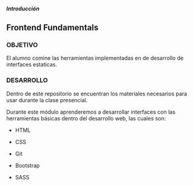 ##### Introducción
## Frontend Fundamentals

### OBJETIVO

El alumno comine las herramientas implementadas en de desarrollo de interfaces estaticas.

### DESARROLLO

Dentro de este repositorio se encuentran los materiales necesarios para usar durante la clase presencial.

Durante este módulo aprenderemos a desarrollar interfaces con las herramientas básicas dentro del desarrollo web, las cuales son:

- HTML

- CSS

- Git

- Bootstrap

- SASS

